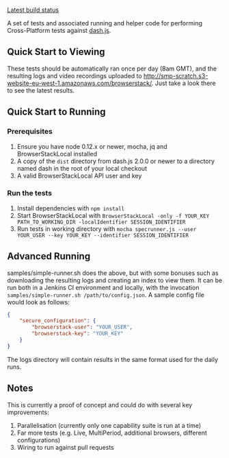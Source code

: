 [Latest build status](http://smp-scratch.s3-website-eu-west-1.amazonaws.com/browserstack/)

A set of tests and associated running and helper code for performing Cross-Platform tests against [dash.js](https://github.com/Dash-Industry-Forum/dash.js).

## Quick Start to Viewing
These tests should be automatically ran once per day (8am GMT), and the resulting logs and video recordings uploaded to http://smp-scratch.s3-website-eu-west-1.amazonaws.com/browserstack/. Just take a look there to see the latest results.

## Quick Start to Running
### Prerequisites
1. Ensure you have node 0.12.x or newer, mocha, jq and BrowserStackLocal installed
2. A copy of the ```dist``` directory from dash.js 2.0.0 or newer to a directory named dash in the root of your local checkout
3. A valid BrowserStackLocal API user and key

### Run the tests
1. Install dependencies with ```npm install```
2. Start BrowserStackLocal with ```BrowserStackLocal -only -f YOUR_KEY PATH_TO_WORKING_DIR -localIdentifier SESSION_IDENTIFIER```
3. Run tests in working directory with ```mocha specrunner.js --user YOUR_USER --key YOUR_KEY --identifier SESSION_IDENTIFIER```

## Advanced Running
samples/simple-runner.sh does the above, but with some bonuses such as downloading the resulting logs and creating an index to view them. It can be run both in a Jenkins CI environment and locally, with the invocation ```samples/simple-runner.sh /path/to/config.json```. A sample config file would look as follows:

```json
{
    "secure_configuration": {
        "browserstack-user": "YOUR_USER",
        "browserstack-key": "YOUR_KEY"
    }
}
```

The logs directory will contain results in the same format used for the daily runs.

## Notes
This is currently a proof of concept and could do with several key improvements:

1. Parallelisation (currently only one capability suite is run at a time)
2. Far more tests (e.g. Live, MultiPeriod, additional browsers, different configurations)
3. Wiring to run against pull requests
